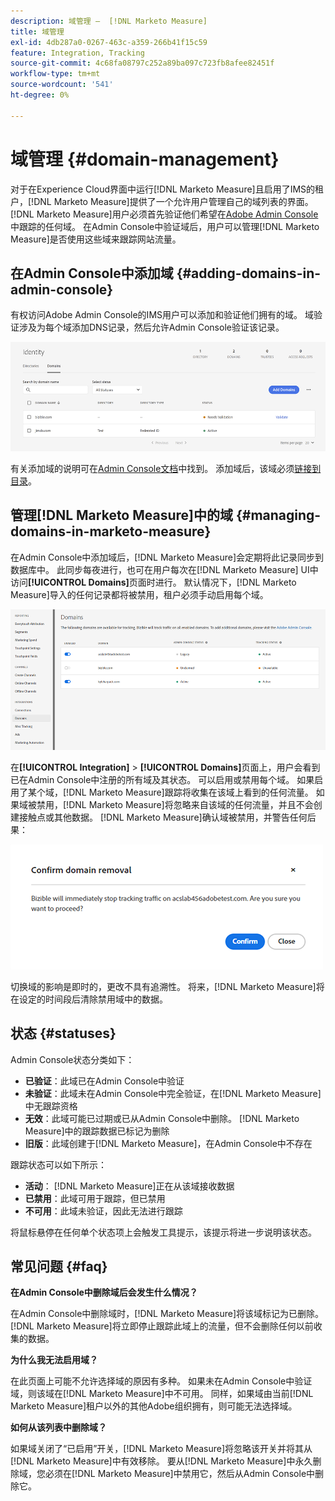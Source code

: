 ```yaml
---
description: 域管理 —  [!DNL Marketo Measure]
title: 域管理
exl-id: 4db287a0-0267-463c-a359-266b41f15c59
feature: Integration, Tracking
source-git-commit: 4c68fa08797c252a89ba097c723fb8afee82451f
workflow-type: tm+mt
source-wordcount: '541'
ht-degree: 0%

---
```


# 域管理 {#domain-management}

对于在Experience Cloud界面中运行[!DNL Marketo Measure]且启用了IMS的租户，[!DNL Marketo Measure]提供了一个允许用户管理自己的域列表的界面。 [!DNL Marketo Measure]用户必须首先验证他们希望在[Adobe Admin Console](https://adminconsole.adobe.com/)中跟踪的任何域。 在Admin Console中验证域后，用户可以管理[!DNL Marketo Measure]是否使用这些域来跟踪网站流量。

## 在Admin Console中添加域 {#adding-domains-in-admin-console}

有权访问Adobe Admin Console的IMS用户可以添加和验证他们拥有的域。 域验证涉及为每个域添加DNS记录，然后允许Admin Console验证该记录。

![](assets/domain-management-1.png)

有关添加域的说明可在[Admin Console文档](https://helpx.adobe.com/cn/enterprise/using/add-domains-directories.html)中找到。 添加域后，该域必须[链接到目录](https://helpx.adobe.com/cn/enterprise/using/add-domains-directories.html#link-domains-to-directoies)。

## 管理[!DNL Marketo Measure]中的域 {#managing-domains-in-marketo-measure}

在Admin Console中添加域后，[!DNL Marketo Measure]会定期将此记录同步到数据库中。 此同步每夜进行，也可在用户每次在[!DNL Marketo Measure] UI中访问&#x200B;**[!UICONTROL Domains]**&#x200B;页面时进行。 默认情况下，[!DNL Marketo Measure]导入的任何记录都将被禁用，租户必须手动启用每个域。

![](assets/domain-management-2.png)

在&#x200B;**[!UICONTROL Integration]** > **[!UICONTROL Domains]**&#x200B;页面上，用户会看到已在Admin Console中注册的所有域及其状态。 可以启用或禁用每个域。 如果启用了某个域，[!DNL Marketo Measure]跟踪将收集在该域上看到的任何流量。 如果域被禁用，[!DNL Marketo Measure]将忽略来自该域的任何流量，并且不会创建接触点或其他数据。 [!DNL Marketo Measure]确认域被禁用，并警告任何后果：

![](assets/domain-management-3.png)

切换域的影响是即时的，更改不具有追溯性。 将来，[!DNL Marketo Measure]将在设定的时间段后清除禁用域中的数据。

## 状态 {#statuses}

Admin Console状态分类如下：

* **已验证**：此域已在Admin Console中验证
* **未验证**：此域未在Admin Console中完全验证，在[!DNL Marketo Measure]中无跟踪资格
* **无效**：此域可能已过期或已从Admin Console中删除。 [!DNL Marketo Measure]中的跟踪数据已标记为删除
* **旧版**：此域创建于[!DNL Marketo Measure]，在Admin Console中不存在

跟踪状态可以如下所示：

* **活动**： [!DNL Marketo Measure]正在从该域接收数据
* **已禁用**：此域可用于跟踪，但已禁用
* **不可用**：此域未验证，因此无法进行跟踪

将鼠标悬停在任何单个状态项上会触发工具提示，该提示将进一步说明该状态。

## 常见问题 {#faq}

**在Admin Console中删除域后会发生什么情况？**

在Admin Console中删除域时，[!DNL Marketo Measure]将该域标记为已删除。 [!DNL Marketo Measure]将立即停止跟踪此域上的流量，但不会删除任何以前收集的数据。

**为什么我无法启用域？**

在此页面上可能不允许选择域的原因有多种。 如果未在Admin Console中验证域，则该域在[!DNL Marketo Measure]中不可用。 同样，如果域由当前[!DNL Marketo Measure]租户以外的其他Adobe组织拥有，则可能无法选择域。

**如何从该列表中删除域？**

如果域关闭了“已启用”开关，[!DNL Marketo Measure]将忽略该开关并将其从[!DNL Marketo Measure]中有效移除。 要从[!DNL Marketo Measure]中永久删除域，您必须在[!DNL Marketo Measure]中禁用它，然后从Admin Console中删除它。
